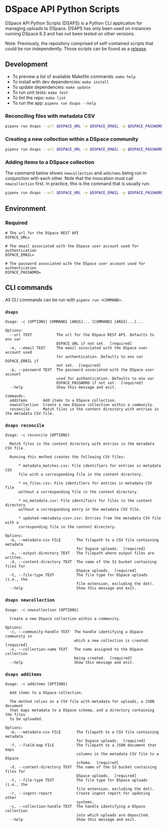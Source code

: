 # DSpace API Python Scripts

DSpace API Python Scripts (DSAPS) is a Python CLI application for managing uploads to DSpace. DSAPS has only been used on instances running DSpace 6.3 and has not been tested on other versions.

Note: Previously, the repository comprised of self-contained scripts that could be run independently. Those scripts can be found as a [release](https://github.com/MITLibraries/dspace-api-python-scripts/releases/tag/v1.0).

## Development

- To preview a list of available Makefile commands: `make help`
- To install with dev dependencies: `make install`
- To update dependencies: `make update`
- To run unit tests: `make test`
- To lint the repo: `make lint`
- To run the app: `pipenv run dsaps --help`

### Reconciling files with metadata CSV

```bash
pipenv run dsaps --url $DSPACE_URL -e $DSPACE_EMAIL -p $DSPACE_PASSWORD reconcile -m <metadata-csv> -o /output -d <content-directory> -t <file-type>
```

### Creating a new collection within a DSpace community

```bash
pipenv run dsaps --url $DSPACE_URL -e $DSPACE_EMAIL -p $DSPACE_PASSWORD newcollection -c <community-handle> -n <collection-name>
```

### Adding items to a DSpace collection

The command below shows `newcollection` and `additems` being run in conjunction with each other. Note that the invocation must call `newcollection` first. In practice, this is the command that is usually run:

```bash
pipenv run dsaps --url $DSPACE_URL -e $DSPACE_EMAIL -p $DSPACE_PASSWORD newcollection -c <community-handle> -n <collection-name> additems -m <metadata-csv> -f config/<field-mapping>.json -d <s3-bucket-name> -t <file-type> 
``` 

## Environment 

### Required

```shell
# The url for the DSpace REST API
DSPACE_URL=

# The email associated with the DSpace user account used for authentication
DSPACE_EMAIL=

# The password associated with the DSpace user account used for authentication
DSPACE_PASSWORD=
```

## CLI commands

All CLI commands can be run with `pipenv run <COMMAND>`.

### `dsaps`

```
Usage: -c [OPTIONS] COMMAND1 [ARGS]... [COMMAND2 [ARGS]...]...

Options:
  --url TEXT           The url for the DSpace REST API. Defaults to env var
                       DSPACE_URL if not set.  [required]
  -e, --email TEXT     The email associated with the DSpace user account used
                       for authentication. Defaults to env var DSPACE_EMAIL if
                       not set.  [required]
  -p, --password TEXT  The password associated with the DSpace user account
                       used for authentication. Defaults to env var
                       DSPACE_PASSWORD if not set.  [required]
  --help               Show this message and exit.

Commands:
  additems       Add items to a DSpace collection.
  newcollection  Create a new DSpace collection within a community.
  reconcile      Match files in the content directory with entries in the metadata CSV file.
```

### `dsaps reconcile`

```
Usage: -c reconcile [OPTIONS]

  Match files in the content directory with entries in the metadata CSV file.

  Running this method creates the following CSV files:

      * metadata_matches.csv: File identifiers for entries in metadata CSV
      file with a corresponding file in the content directory.

      * no_files.csv: File identifiers for entries in metadata CSV file
      without a corresponding file in the content directory.

      * no_metadata.csv: File identifiers for files in the content directory
      without a corresponding entry in the metadata CSV file.

      * updated-<metadata-csv>.csv: Entries from the metadata CSV file with a
      corresponding file in the content directory.

Options:
  -m, --metadata-csv FILE       The filepath to a CSV file containing metadata
                                for Dspace uploads.  [required]
  -o, --output-directory TEXT   The filepath where output files are written.
  -d, --content-directory TEXT  The name of the S3 bucket containing files for
                                DSpace uploads.  [required]
  -t, --file-type TEXT          The file type for DSpace uploads (i.e., the
                                file extension, excluding the dot).
  --help                        Show this message and exit.
```

### `dsaps newcollection`
```
Usage: -c newcollection [OPTIONS]

  Create a new DSpace collection within a community.

Options:
  -c, --community-handle TEXT  The handle identifying a DSpace community in
                               which a new collection is created.  [required]
  -n, --collection-name TEXT   The name assigned to the DSpace collection
                               being created.  [required]
  --help                       Show this message and exit.
```

### `dsaps additems`

```
Usage: -c additems [OPTIONS]

  Add items to a DSpace collection.

  The method relies on a CSV file with metadata for uploads, a JSON document
  that maps metadata to a DSpace schema, and a directory containing the files
  to be uploaded.

Options:
  -m, --metadata-csv FILE       The filepath to a CSV file containing metadata
                                for Dspace uploads.  [required]
  -f, --field-map FILE          The filepath to a JSON document that maps
                                columns in the metadata CSV file to a DSpace
                                schema.  [required]
  -d, --content-directory TEXT  The name of the S3 bucket containing files for
                                DSpace uploads.  [required]
  -t, --file-type TEXT          The file type for DSpace uploads (i.e., the
                                file extension, excluding the dot).
  -r, --ingest-report           Create ingest report for updating other
                                systems.
  -c, --collection-handle TEXT  The handle identifying a DSpace collection
                                into which uploads are deposited.
  --help                        Show this message and exit.
```

